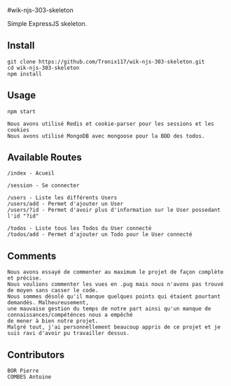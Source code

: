 #wik-njs-303-skeleton

Simple ExpressJS skeleton.

## Install

    git clone https://github.com/Tronix117/wik-njs-303-skeleton.git
    cd wik-njs-303-skeleton
    npm install

## Usage

    npm start
	
	Nous avons utilisé Redis et cookie-parser pour les sessions et les cookies
	Nous avons utilisé MongoDB avec mongoose pour la BDD des todos.
	
	
## Available Routes

	/index - Acueil
	
	/session - Se connecter
	
	/users - Liste les différents Users
	/users/add - Permet d'ajouter un User
	/users/?id - Permet d'avoir plus d'information sur le User possedant l'id "?id"
	
	/todos - Liste tous les Todos du User connecté
	/todos/add - Permet d'ajouter un Todo pour le User connecté
	

## Comments

	Nous avons essayé de commenter au maximum le projet de façon complète et précise.
	Nous voulions commenter les vues en .pug mais nous n'avons pas trouvé de moyen sans casser le code.
	Nous sommes désolé qu'il manque quelques points qui étaient pourtant demandés. Malheureusement,
	une mauvaise gestion du temps de notre part ainsi qu'un manque de connaissances/compéténces nous a empêché
	de mener à bien notre projet.
	Malgré tout, j'ai personnellement beaucoup appris de ce projet et je suis ravi d'avoir pu travailler dessus.
	
## Contributors

	BOR Pierre
	COMBES Antoine